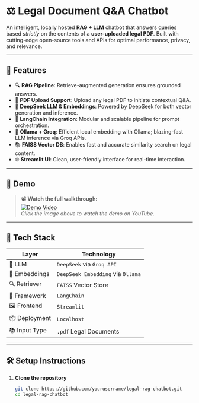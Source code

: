 # ⚖️ Legal Document Q&A Chatbot

An intelligent, locally hosted **RAG + LLM** chatbot that answers queries based *strictly* on the contents of a **user-uploaded legal PDF**. Built with cutting-edge open-source tools and APIs for optimal performance, privacy, and relevance.

---

## 🚀 Features

- 🔍 **RAG Pipeline**: Retrieve-augmented generation ensures grounded answers.
- 📄 **PDF Upload Support**: Upload any legal PDF to initiate contextual Q&A.
- 🧠 **DeepSeek LLM & Embeddings**: Powered by DeepSeek for both vector generation and inference.
- 💬 **LangChain Integration**: Modular and scalable pipeline for prompt orchestration.
- 🧭 **Ollama + Groq**: Efficient local embedding with Ollama; blazing-fast LLM inference via Groq APIs.
- 📚 **FAISS Vector DB**: Enables fast and accurate similarity search on legal content.
- 🌐 **Streamlit UI**: Clean, user-friendly interface for real-time interaction.

---

## 📸 Demo

> 📽️ **Watch the full walkthrough:**  
[![Demo Video](https://img.youtube.com/vi/YOUR_VIDEO_ID/0.jpg)](https://www.youtube.com/watch?v=YOUR_VIDEO_ID)  
*Click the image above to watch the demo on YouTube.*

---

## 🧱 Tech Stack

| Layer              | Technology                         |
|-------------------|-------------------------------------|
| 🧠 LLM             | `DeepSeek` via `Groq API`           |
| 🔡 Embeddings      | `DeepSeek Embedding` via `Ollama`   |
| 🔍 Retriever       | `FAISS` Vector Store                |
| 🔗 Framework       | `LangChain`                         |
| 🖼️ Frontend        | `Streamlit`                         |
| 📦 Deployment      | `Localhost`                         |
| 📚 Input Type      | `.pdf` Legal Documents              |

---

## 🛠️ Setup Instructions

1. **Clone the repository**
   ```bash
   git clone https://github.com/yourusername/legal-rag-chatbot.git
   cd legal-rag-chatbot
